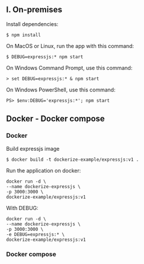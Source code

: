 ## I. On-premises
Install dependencies:
```
$ npm install
```

On MacOS or Linux, run the app with this command:
```
$ DEBUG=expressjs:* npm start
```

On Windows Command Prompt, use this command:
```
> set DEBUG=expressjs:* & npm start
```

On Windows PowerShell, use this command:
```
PS> $env:DEBUG='expressjs:*'; npm start
```
## Docker - Docker compose
### Docker
Build expressjs image
```
$ docker build -t dockerize-example/expressjs:v1 .
```

Run the application on docker:
```
docker run -d \
--name dockerize-expressjs \
-p 3000:3000 \
dockerize-example/expressjs:v1
```
With DEBUG:
```
docker run -d \
--name dockerize-expressjs \
-p 3000:3000 \
-e DEBUG=expressjs:* \
dockerize-example/expressjs:v1
```

### Docker compose
